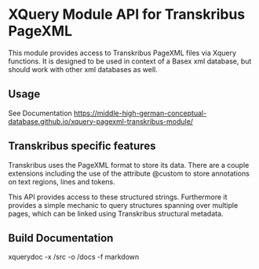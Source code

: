 # XQuery Module API for Transkribus PageXML

This module provides access to Transkribus PageXML files via Xquery functions. It is designed to be used in context of a Basex xml database, but should work with other xml databases as well.

## Usage

See Documentation https://middle-high-german-conceptual-database.github.io/xquery-pagexml-transkribus-module/

## Transkribus specific features

Transkribus uses the PageXML format to store its data. There are a couple extensions including the use of the attribute @custom to store annotations on text regions, lines and tokens.

This API provides access to these structured strings. Furthermore it provides a simple mechanic to query structures spanning over multiple pages, which can be linked using Transkribus structural metadata.


## Build Documentation

xquerydoc -x /src -o /docs -f markdown